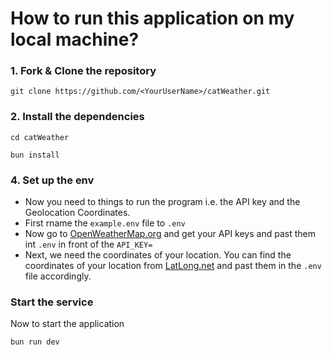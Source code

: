 # How to run this application on my local machine?

  ### 1. Fork & Clone the repository
  ```
  git clone https://github.com/<YourUserName>/catWeather.git
  ```

  ### 2. Install the dependencies
  ```
  cd catWeather
  ```
  ```
  bun install
  ```

  ### 4. Set up the env
  - Now you need to things to run the program i.e. the API key and the Geolocation Coordinates. 
  - First rname the `example.env` file to `.env`
  - Now go to [OpenWeatherMap.org](https://openweathermap.org/) and get your API keys and past them int `.env` in front of the `API_KEY=`
  - Next, we need the coordinates of your location. You can find the coordinates of your location from [LatLong.net](https://latlong.net) and past them in the `.env` file accordingly.

### Start the service
Now to start the application 
```
bun run dev
```
